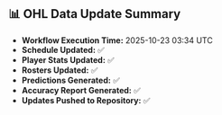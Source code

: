 ## 📊 OHL Data Update Summary
- **Workflow Execution Time:** 2025-10-23 03:34 UTC
- **Schedule Updated:** ✅
- **Player Stats Updated:** ✅
- **Rosters Updated:** ✅
- **Predictions Generated:** ✅
- **Accuracy Report Generated:** ✅
- **Updates Pushed to Repository:** ✅
